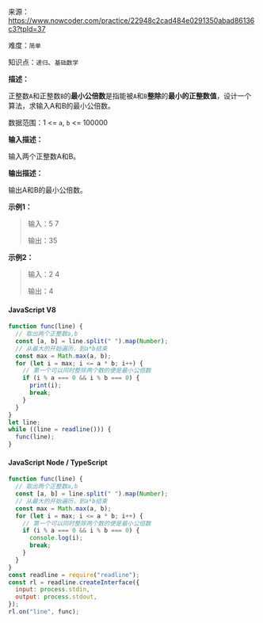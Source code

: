 来源：<https://www.nowcoder.com/practice/22948c2cad484e0291350abad86136c3?tpId=37>

难度：`简单`

知识点：`递归`、`基础数学`

**描述：**

正整数`A`和正整数`B`的**最小公倍数**是指能被`A`和`B`**整除**的**最小的正整数值**，设计一个算法，求输入A和B的最小公倍数。

数据范围：1 <= `a`, `b` <= 100000

**输入描述：**

输入两个正整数A和B。

**输出描述：**

输出A和B的最小公倍数。

**示例1：**

> 输入：5 7
>
> 输出：35

**示例2：**

> 输入：2 4
>
> 输出：4

<!-- tabs:start -->

#### **JavaScript V8**

```javascript
function func(line) {
  // 取出两个正整数a,b
  const [a, b] = line.split(" ").map(Number);
  // 从最大的开始遍历，到a*b结束
  const max = Math.max(a, b);
  for (let i = max; i <= a * b; i++) {
    // 第一个可以同时整除两个数的便是最小公倍数
    if (i % a === 0 && i % b === 0) {
      print(i);
      break;
    }
  }
}
let line;
while ((line = readline())) {
  func(line);
}
```

#### **JavaScript Node / TypeScript**

```javascript
function func(line) {
  // 取出两个正整数a,b
  const [a, b] = line.split(" ").map(Number);
  // 从最大的开始遍历，到a*b结束
  const max = Math.max(a, b);
  for (let i = max; i <= a * b; i++) {
    // 第一个可以同时整除两个数的便是最小公倍数
    if (i % a === 0 && i % b === 0) {
      console.log(i);
      break;
    }
  }
}
const readline = require("readline");
const rl = readline.createInterface({
  input: process.stdin,
  output: process.stdout,
});
rl.on("line", func);
```

<!-- tabs:end -->
